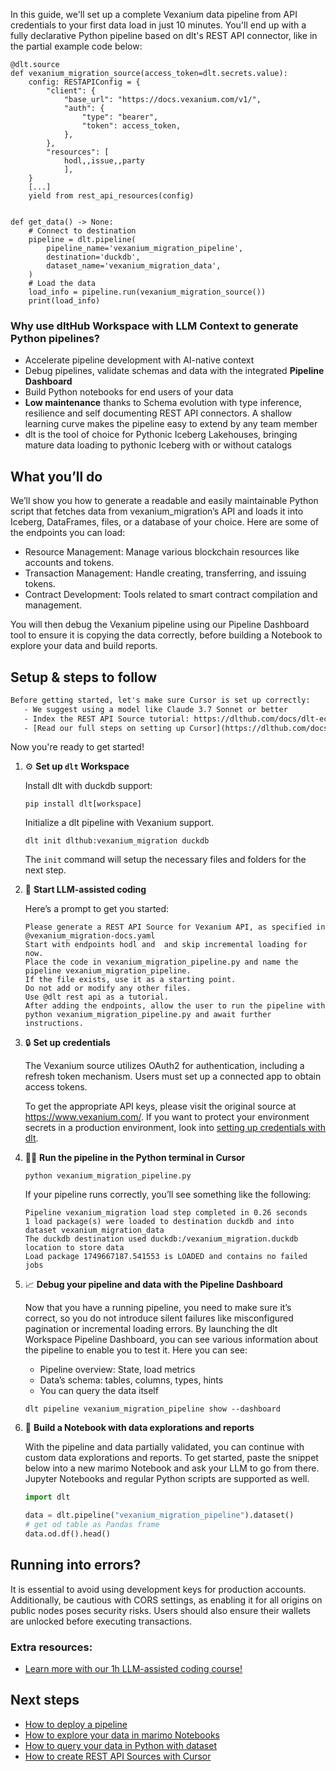 In this guide, we'll set up a complete Vexanium data pipeline from API credentials to your first data load in just 10 minutes. You'll end up with a fully declarative Python pipeline based on dlt's REST API connector, like in the partial example code below:

```python-outcome
@dlt.source
def vexanium_migration_source(access_token=dlt.secrets.value):
    config: RESTAPIConfig = {
        "client": {
            "base_url": "https://docs.vexanium.com/v1/",
            "auth": {
                "type": "bearer",
                "token": access_token,
            },
        },
        "resources": [
            hodl,,issue,,party
            ],
    }
    [...]
    yield from rest_api_resources(config)


def get_data() -> None:
    # Connect to destination
    pipeline = dlt.pipeline(
        pipeline_name='vexanium_migration_pipeline',
        destination='duckdb',
        dataset_name='vexanium_migration_data', 
    )
    # Load the data
    load_info = pipeline.run(vexanium_migration_source())
    print(load_info) 
```

### Why use dltHub Workspace with LLM Context to generate Python pipelines?

- Accelerate pipeline development with AI-native context
- Debug pipelines, validate schemas and data with the integrated **Pipeline Dashboard**
- Build Python notebooks for end users of your data
- **Low maintenance** thanks to Schema evolution with type inference, resilience and self documenting REST API connectors. A shallow learning curve makes the pipeline easy to extend by any team member
- dlt is the tool of choice for Pythonic Iceberg Lakehouses, bringing mature data loading to pythonic Iceberg with or without catalogs

## What you’ll do

We’ll show you how to generate a readable and easily maintainable Python script that fetches data from vexanium_migration’s API and loads it into Iceberg, DataFrames, files, or a database of your choice. Here are some of the endpoints you can load:

- Resource Management: Manage various blockchain resources like accounts and tokens.
- Transaction Management: Handle creating, transferring, and issuing tokens.
- Contract Development: Tools related to smart contract compilation and management.

You will then debug the Vexanium pipeline using our Pipeline Dashboard tool to ensure it is copying the data correctly, before building a Notebook to explore your data and build reports.

## Setup & steps to follow

```default
Before getting started, let's make sure Cursor is set up correctly:
   - We suggest using a model like Claude 3.7 Sonnet or better
   - Index the REST API Source tutorial: https://dlthub.com/docs/dlt-ecosystem/verified-sources/rest_api/ and add it to context as **@dlt rest api**
   - [Read our full steps on setting up Cursor](https://dlthub.com/docs/dlt-ecosystem/llm-tooling/cursor-restapi#23-configuring-cursor-with-documentation)
```

Now you're ready to get started!

1. ⚙️ **Set up `dlt` Workspace**
    
    Install dlt with duckdb support:
    ```shell
    pip install dlt[workspace]
    ```

    Initialize a dlt pipeline with Vexanium support.
    ```shell
    dlt init dlthub:vexanium_migration duckdb
    ```

    The `init` command will setup the necessary files and folders for the next step.
    
2. 🤠 **Start LLM-assisted coding**
    
    Here’s a prompt to get you started:
    
    ```prompt
    Please generate a REST API Source for Vexanium API, as specified in @vexanium_migration-docs.yaml 
    Start with endpoints hodl and  and skip incremental loading for now. 
    Place the code in vexanium_migration_pipeline.py and name the pipeline vexanium_migration_pipeline. 
    If the file exists, use it as a starting point. 
    Do not add or modify any other files. 
    Use @dlt rest api as a tutorial. 
    After adding the endpoints, allow the user to run the pipeline with python vexanium_migration_pipeline.py and await further instructions.
    ```

    
3. 🔒 **Set up credentials** 
    
    The Vexanium source utilizes OAuth2 for authentication, including a refresh token mechanism. Users must set up a connected app to obtain access tokens.
    
    To get the appropriate API keys, please visit the original source at https://www.vexanium.com/.
    If you want to protect your environment secrets in a production environment, look into [setting up credentials with dlt](https://dlthub.com/docs/walkthroughs/add_credentials).
    
4. 🏃‍♀️ **Run the pipeline in the Python terminal in Cursor**
    
    ```shell
    python vexanium_migration_pipeline.py
    ```
    
    If your pipeline runs correctly, you’ll see something like the following:
    
    ```shell
    Pipeline vexanium_migration load step completed in 0.26 seconds
    1 load package(s) were loaded to destination duckdb and into dataset vexanium_migration_data
    The duckdb destination used duckdb:/vexanium_migration.duckdb location to store data
    Load package 1749667187.541553 is LOADED and contains no failed jobs
    ```
    
5. 📈 **Debug your pipeline and data with the Pipeline Dashboard**

    Now that you have a running pipeline, you need to make sure it’s correct, so you do not introduce silent failures like misconfigured pagination or incremental loading errors. By launching the dlt Workspace Pipeline Dashboard, you can see various information about the pipeline to enable you to test it. Here you can see:
    - Pipeline overview: State, load metrics
    - Data’s schema: tables, columns, types, hints
    - You can query the data itself
    
    ```shell
    dlt pipeline vexanium_migration_pipeline show --dashboard
    ```
    
6. 🐍 **Build a Notebook with data explorations and reports**

    With the pipeline and data partially validated, you can continue with custom data explorations and reports. To get started, paste the snippet below into a new marimo Notebook and ask your LLM to go from there. Jupyter Notebooks and regular Python scripts are supported as well.

    
    ```python
    import dlt

   data = dlt.pipeline("vexanium_migration_pipeline").dataset()
   # get od table as Pandas frame
   data.od.df().head()
    ```

## Running into errors?

It is essential to avoid using development keys for production accounts. Additionally, be cautious with CORS settings, as enabling it for all origins on public nodes poses security risks. Users should also ensure their wallets are unlocked before executing transactions.

### Extra resources:

- [Learn more with our 1h LLM-assisted coding course!](https://www.youtube.com/watch?v=GGid70rnJuM)

## Next steps

- [How to deploy a pipeline](https://dlthub.com/docs/walkthroughs/deploy-a-pipeline)
- [How to explore your data in marimo Notebooks](https://dlthub.com/docs/general-usage/dataset-access/marimo)
- [How to query your data in Python with dataset](https://dlthub.com/docs/general-usage/dataset-access/dataset)
- [How to create REST API Sources with Cursor](https://dlthub.com/docs/dlt-ecosystem/llm-tooling/cursor-restapi)